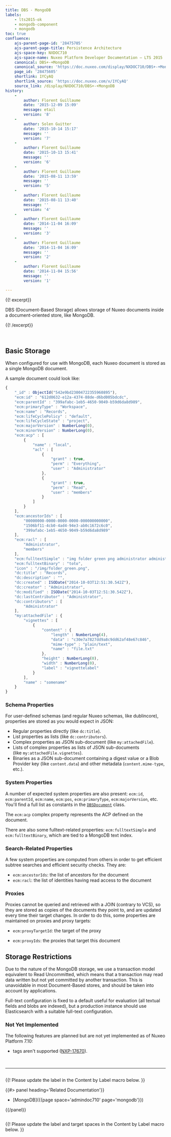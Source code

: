```yaml
---
title: DBS - MongoDB
labels:
    - lts2015-ok
    - mongodb-component
    - mongodb
toc: true
confluence:
    ajs-parent-page-id: '28475705'
    ajs-parent-page-title: Persistence Architecture
    ajs-space-key: NXDOC710
    ajs-space-name: Nuxeo Platform Developer Documentation — LTS 2015
    canonical: DBS+-+MongoDB
    canonical_source: 'https://doc.nuxeo.com/display/NXDOC710/DBS+-+MongoDB'
    page_id: '28475605'
    shortlink: 1YCyAQ
    shortlink_source: 'https://doc.nuxeo.com/x/1YCyAQ'
    source_link: /display/NXDOC710/DBS+-+MongoDB
history:
    - 
        author: Florent Guillaume
        date: '2015-12-09 15:09'
        message: etail
        version: '8'
    - 
        author: Solen Guitter
        date: '2015-10-14 15:17'
        message: ''
        version: '7'
    - 
        author: Florent Guillaume
        date: '2015-10-13 15:41'
        message: ''
        version: '6'
    - 
        author: Florent Guillaume
        date: '2015-08-11 13:59'
        message: ''
        version: '5'
    - 
        author: Florent Guillaume
        date: '2015-08-11 13:40'
        message: ''
        version: '4'
    - 
        author: Florent Guillaume
        date: '2014-11-04 16:09'
        message: ''
        version: '3'
    - 
        author: Florent Guillaume
        date: '2014-11-04 16:09'
        message: ''
        version: '2'
    - 
        author: Florent Guillaume
        date: '2014-11-04 15:56'
        message: ''
        version: '1'

---
```

{{! excerpt}}

DBS (Document-Based Storage) allows storage of Nuxeo documents inside a document-oriented store, like MongoDB.

{{! /excerpt}}

&nbsp;

## Basic Storage

When configured for use with MongoDB, each Nuxeo document is stored as a single MongoDB document.

A sample document could look like:

```js
{
	"_id" : ObjectId("542e9bd23004722355960895"),
	"ecm:id" : "612d0632-e12a-4374-88de-d6bd005bdcdc",
	"ecm:parentId" : "399afabc-1eb5-4650-9049-b59d6da8d989",
	"ecm:primaryType" : "Workspace",
	"ecm:name" : "Records",
	"ecm:lifeCyclePolicy" : "default",
	"ecm:lifeCycleState" : "project",
	"ecm:majorVersion" : NumberLong(0),
	"ecm:minorVersion" : NumberLong(0),
	"ecm:acp" : [
		{
			"name" : "local",
			"acl" : [
				{
					"grant" : true,
					"perm" : "Everything",
					"user" : "Administrator"
				},
				{
					"grant" : true,
					"perm" : "Read",
					"user" : "members"
				}
			]
		}
	],
	"ecm:ancestorIds" : [
		"00000000-0000-0000-0000-000000000000",
		"1506bf11-4cb0-4ad4-94e3-ab0c1672c6c0",
		"399afabc-1eb5-4650-9049-b59d6da8d989"
	],
	"ecm:racl" : [
		"Administrator",
		"members"
	],
	"ecm:fulltextSimple" : "img folder green png administrator administrator records administrator records",
	"ecm:fulltextBinary" : "toto",
	"icon" : "/img/folder_green.png",
	"dc:title" : "Records",
	"dc:description" : "",
	"dc:created" : ISODate("2014-10-03T12:51:30.542Z"),
	"dc:creator" : "Administrator",
	"dc:modified" : ISODate("2014-10-03T12:51:30.542Z"),
	"dc:lastContributor" : "Administrator",
	"dc:contributors" : [
		"Administrator"
	],
	"my:attachedFile" : {
		"vignettes" : [
			{
				"content" : {
					"length" : NumberLong(4),
					"data" : "c30e7a7827dd9a8c9dd62af48e67c846",
					"mime-type" : "plain/text",
					"name" : "file.txt"
				},
				"height" : NumberLong(0),
				"width" : NumberLong(0),
				"label" : "vignettelabel"
			}
		],
		"name" : "somename"
	}
}
```

### Schema Properties

For user-defined schemas (and regular Nuxeo schemas, like dublincore), properties are stored as you would expect in JSON:

*   Regular properties directly (like `dc:title`).
*   List properties as lists (like `dc:contributors`).
*   Complex properties as JSON sub-document (like `my:attachedFile`).
*   Lists of complex properties as lists of JSON sub-documents (like&nbsp;`my:attachedFile.vignettes`).
*   Binaries as a JSON sub-document containing a digest value or a Blob Provider key (like `content.data`) and other metadata (`content.mime-type`, etc.).

### System Properties

A number of expected system properties are also present: `ecm:id`, `ecm:parentId`, `ecm:name`, `ecm:pos`,&nbsp;`ecm:primaryType`, `ecm:majorVersion`, etc. You'll find a full list as constants in the [`DBSDocument`](https://github.com/nuxeo/nuxeo-core/blob/release-7.10/nuxeo-core-storage-dbs/src/main/java/org/nuxeo/ecm/core/storage/dbs/DBSDocument.java#L102) class.

The `ecm:acp` complex property represents the ACP defined on the document.

There are also some fulltext-related properties: `ecm:fulltextSimple` and `ecm:fulltextBinary`, which are tied to a MongoDB text index.

### Search-Related Properties

A few system properties are computed from others in order to get efficient subtree searches and efficient security checks. They are:

*   `ecm:ancestorIds`: the list of ancestors for the document
*   `ecm:racl`: the list of identities having read access to the document

### Proxies

Proxies cannot be queried and retrieved with a JOIN (contrary to VCS), so they are stored as copies of the documents they point to, and are updated every time their target changes. In order to do this, some properties are maintained on proxies and proxy targets:

*   `ecm:proxyTargetId`: the target of the proxy

*   `ecm:proxyIds`: the proxies that target this document

## Storage Restrictions

Due to the nature of the MongoDB storage, we use a transaction model equivalent to Read Uncommitted, which means that a transaction may read data written but not yet committed by another transaction. This is unavoidable in most Document-Based stores, and should be taken into account by applications.

Full-text configuration is fixed to a default useful for evaluation (all textual fields and blobs are indexed), but a production instance should use Elasticsearch with a suitable full-text&nbsp;configuration.

### Not Yet Implemented

The following features are planned but are not yet implemented as of Nuxeo Platform 7.10:

*   tags aren't supported ([NXP-17670](https://jira.nuxeo.com/browse/NXP-17670)).

&nbsp;

* * *

<div class="row" data-equalizer data-equalize-on="medium"><div class="column medium-6">

{{! Please update the label in the Content by Label macro below. }}

{{#> panel heading='Related Documentation'}}

*   [MongoDB]({{page space='admindoc710' page='mongodb'}})

{{/panel}}</div><div class="column medium-6">

{{! Please update the label and target spaces in the Content by Label macro below. }}

&nbsp;

</div></div>